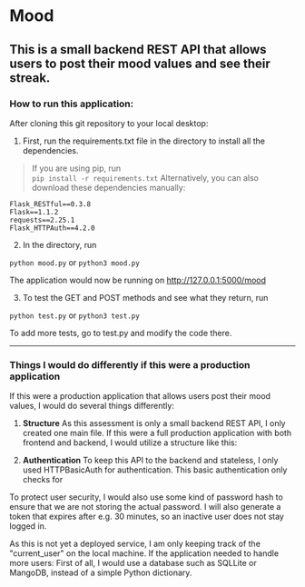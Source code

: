 # Mood
This is a small backend REST API that allows users to post their mood values and
see their streak.
--------------------------------------------------------------------------------
### How to run this application:

After cloning this git repository to your local desktop:

1. First, run the requirements.txt file in the directory to install all the
dependencies.
> If you are using pip, run   
> `pip install -r requirements.txt`
> Alternatively, you can also download these dependencies manually:   

 ```
 Flask_RESTful==0.3.8
 Flask==1.1.2
 requests==2.25.1
 Flask_HTTPAuth==4.2.0
 ```

2. In the directory, run   

 `python mood.py`     or      `python3 mood.py`

 The application would now be running on http://127.0.0.1:5000/mood

3. To test the GET and POST methods and see what they return, run   

 `python test.py`      or      `python3 test.py`

 To add more tests, go to test.py and modify the code there.

--------------------------------------------------------------------------------
### Things I would do differently if this were a production application
If this were a production application that allows users post their mood values,
I would do several things differently:

1. **Structure**
 As this assessment is only a small backend REST API, I only created one main file.
 If this were a full production application with both frontend and backend, I would
 utilize a structure like this:

2. **Authentication**
 To keep this API to the backend and stateless, I only used HTTPBasicAuth for
 authentication. This basic authentication only checks for

 To protect user security, I would also use some kind of password hash to ensure
 that we are not storing the actual password. I will also generate a token that
 expires after e.g. 30 minutes, so an inactive user does not stay logged in.

 As this is not yet a deployed service, I am only keeping track of the
 "current_user" on the local machine. If the application needed to handle more users:
 First of all, I would use a database such as SQLLite or MangoDB, instead of a
 simple Python dictionary.
